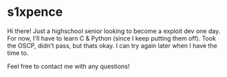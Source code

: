 # s1xpence

Hi there! Just a highschool senior looking to become a exploit dev one day. For now, I'll have to learn C & Python (since I keep putting them off). Took the OSCP, didn't pass, but thats okay. I can try again later when I have the time to.

Feel free to contact me with any questions!
